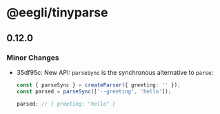 # @eegli/tinyparse

## 0.12.0

### Minor Changes

- 35df95c: New API: `parseSync` is the synchronous alternative to `parse`:

  ```ts
  const { parseSync } = createParser({ greeting: '' });
  const parsed = parseSync(['--greeting', 'hello']);

  parsed; // { greeting: "hello" }
  ```
